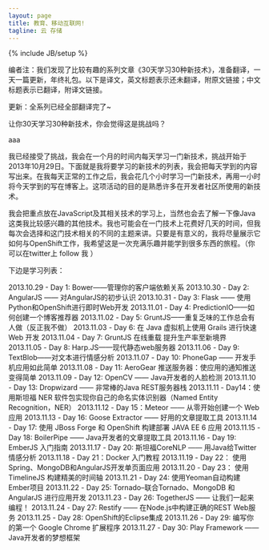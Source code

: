 ```yaml
---
layout: page
title: 教育、移动互联网!
tagline: 云 存储
---
```

{% include JB/setup %}
 
编者注：我们发现了比较有趣的系列文章《30天学习30种新技术》，准备翻译，一天一篇更新，年终礼包。以下是译文，英文标题表示还未翻译，附原文链接；中文标题表示已翻译，附译文链接。

更新：全系列已经全部翻译完了~

让你30天学习30种新技术，你会觉得这是挑战吗？

aaa

我已经接受了挑战，我会在一个月的时间内每天学习一门新技术，挑战开始于2013年10月29日。下面就是我将要学习的新技术的列表，我会把每天学到的内容写出来。在我每天正常的工作之后，我会花几个小时学习一门新技术，再用一小时将今天学到的写在博客上。这项活动的目的是熟悉许多在开发者社区所使用的新技术。 

我会把重点放在JavaScript及其相关技术的学习上，当然也会去了解一下像Java这类我比较感兴趣的其他技术。我也可能会在一门技术上花费好几天的时间，但我每次会选择和这门技术相关的不同的主题来讲。只要是有意义的，我将尽量展示它如何与OpenShift工作，我希望这是一次充满乐趣并能学到很多东西的旅程。（你可以在twitter上 follow 我 ）

下边是学习列表：

2013.10.29 -  Day 1: Bower——管理你的客户端依赖关系
2013.10.30 -  Day 2: AngularJS —— 对AngularJS的初步认识
2013.10.31 -  Day 3: Flask —— 使用Python和OpenShift进行即时Web开发
2013.11.01 -  Day 4: PredictionIO——如何创建一个博客推荐器
2013.11.02 -  Day 5: GruntJS——重复乏味的工作总会有人做（反正我不做）
2013.11.03 -  Day 6: 在 Java 虚拟机上使用 Grails 进行快速 Web 开发
2013.11.04 -  Day 7: GruntJS 在线重载 提升生产率至新境界
2013.11.05 -  Day 8: Harp.JS——现代静态web服务器
2013.11.06 -  Day 9: TextBlob——对文本进行情感分析
2013.11.07 -  Day 10: PhoneGap —— 开发手机应用如此简单
2013.11.08 -  Day 11: AeroGear 推送服务器：使应用的通知推送变得简单
2013.11.09 -  Day 12: OpenCV —— Java开发者的人脸检测
2013.11.10 -  Day 13: Dropwizard —— 非常棒的Java REST服务器栈
2013.11.11 -  Day14：使用斯坦福 NER 软件包实现你自己的命名实体识别器（Named Entity Recognition，NER）
2013.11.12 -  Day 15：Meteor —— 从零开始创建一个 Web 应用
2013.11.13 -  Day 16: Goose Extractor —— 好用的文章提取工具
2013.11.14 -  Day 17: 使用 JBoss Forge 和 OpenShift 构建部署 JAVA EE 6 应用
2013.11.15 -  Day 18: BoilerPipe —— Java开发者的文章提取工具
2013.11.16 -  Day 19: EmberJS 入门指南
2013.11.17 -  Day 20: 斯坦福CoreNLP —— 用Java给Twitter情感分析
2013.11.18 -  Day 21：Docker 入门教程
2013.11.19 -  Day 22： 使用Spring、MongoDB和AngularJS开发单页面应用
2013.11.20 -  Day 23： 使用 TimelineJS 构建精美的时间轴
2013.11.21 -  Day 24: 使用Yeoman自动构建Ember项目
2013.11.22 -  Day 25: Tornado–联合Tornado、MongoDB 和 AngularJS 进行应用开发
2013.11.23 -  Day 26: TogetherJS —— 让我们一起来编程！
2013.11.24 -  Day 27: Restify —— 在Node.js中构建正确的REST Web服务
2013.11.25 -  Day 28: OpenShift的Eclipse集成
2013.11.26 -  Day 29: 编写你的第一个 Google Chrome 扩展程序
2013.11.27 -  Day 30: Play Framework —— Java开发者的梦想框架


